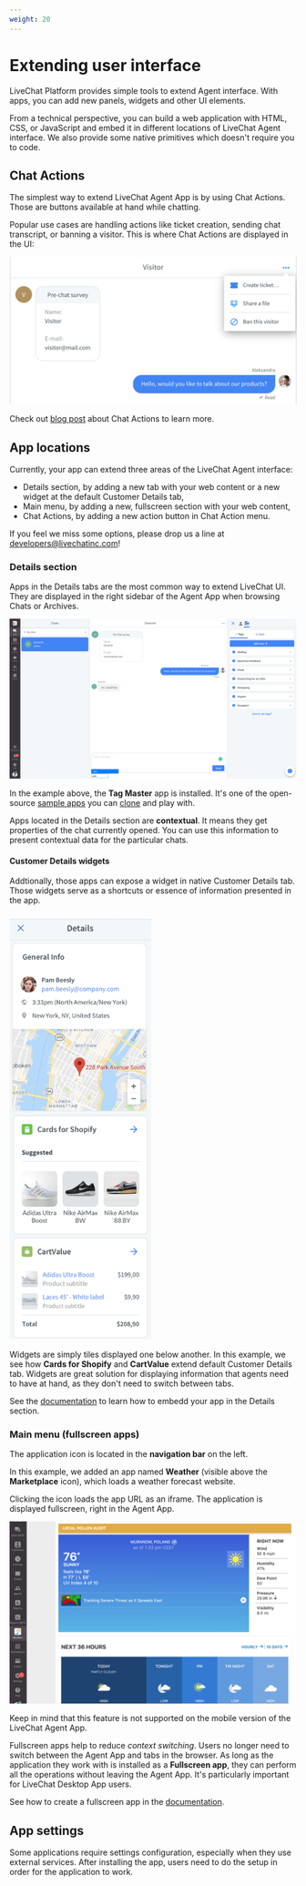 ```yaml
---
weight: 20
---
```


# Extending user interface

LiveChat Platform provides simple tools to extend Agent interface. With apps, you can add new panels, widgets and other UI elements.

From a technical perspective, you can build a web application with HTML, CSS, or JavaScript and embed it in different locations of LiveChat Agent interface. We also provide some native primitives which doesn't require you to code.

## Chat Actions

The simplest way to extend LiveChat Agent App is by using Chat Actions. Those are buttons available at hand while chatting.

Popular use cases are handling actions like ticket creation, sending chat transcript, or banning a visitor. This is where Chat Actions are displayed in the UI:

![Chat Actions](chat-actions.png)

<!-- ![Chat Actions](chat-actions-licence.png) -->

Check out [blog post](https://developers.livechatinc.com/blog/chat-actions/) about Chat Actions to learn more.

## App locations

Currently, your app can extend three areas of the LiveChat Agent interface:

- Details section, by adding a new tab with your web content or a new widget at the default Customer Details tab,
- Main menu, by adding a new, fullscreen section with your web content,
- Chat Actions, by adding a new action button in Chat Action menu.

If you feel we miss some options, please drop us a line at [developers@livechatinc.com](mailto:developers@livechatinc.com)!

### Details section

Apps in the Details tabs are the most common way to extend LiveChat UI. They are displayed in the right sidebar of the Agent App when browsing Chats or Archives.

![Tag Master](tag_master.png)

In the example above, the **Tag Master** app is installed. It's one of the open-source [sample apps](https://developers.livechatinc.com/docs/agent-app-widgets/#sample-widgets) you can [clone](https://github.com/livechat/sample-apps/tree/master/tag-master) and play with.

Apps located in the Details section are **contextual**. It means they get properties of the chat currently opened. You can use this information to present contextual data for the particular chats.

#### Customer Details widgets

Addtionally, those apps can expose a widget in native Customer Details tab. Those widgets serve as a shortcuts or essence of information presented in the app.

<img src="customer-details-app.png" width="250" style="margin-top: 10px;max-width: 100%;"/>

Widgets are simply tiles displayed one below another. In this example, we see how **Cards for Shopify** and **CartValue** extend default Customer Details tab. Widgets are great solution for displaying information that agents need to have at hand, as they don't need to switch between tabs.

See the [documentation](https://developers.livechatinc.com/docs/agent-app-widgets/) to learn how to embedd your app in the Details section.

### Main menu (fullscreen apps)

The application icon is located in the **navigation bar** on the left.

In this example, we added an app named **Weather** (visible above the **Marketplace** icon), which loads a weather forecast website.

Clicking the icon loads the app URL as an iframe. The application is displayed fullscreen, right in the Agent App.

![Fullscreen app](fullscreen_app.png)

Keep in mind that this feature is not supported on the mobile version of the LiveChat Agent App.

Fullscreen apps help to reduce _context switching_. Users no longer need to switch between the Agent App and tabs in the browser. As long as the application they work with is installed as a **Fullscreen app**, they can perform all the operations without leaving the Agent App. It's particularly important for LiveChat Desktop App users.

See how to create a fullscreen app in the [documentation](https://developers.livechatinc.com/docs/agent-app-widgets/).

## App settings

Some applications require settings configuration, especially when they use external services. After installing the app, users need to do the setup in order for the application to work.

<!-- Let's take **MailChimp** as our example.

<img src="mail_chimp.png" style="margin-top: 5px;max-width: 100%;"/>

Users can install it from the [Marketplace](https://www.livechatinc.com/marketplace/).

<img src="mail_chimp2.png" style="margin-top: 5px;max-width: 100%;"/>

**MailChimps** is installed, but not yet ready to use. In this case, settings need to be configured in the **Agent App**.

<img src="mail_chimp3.png" style="margin-top: 5px;max-width: 100%;"/>

After the successful configuration, **MailChimp** can be used within the LiveChat Agent App. -->

